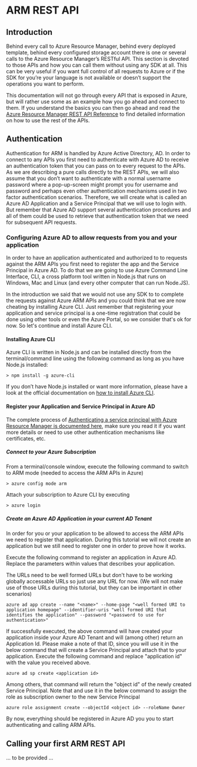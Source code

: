 # ARM REST API 

## Introduction

Behind every call to Azure Resource Manager, behind every deployed template, behind every configured storage account there is one or several calls to the Azure Resource Manager’s RESTful API. This section is devoted to those APIs and how you can call them without using any SDK at all. This can be very useful if you want full control of all requests to Azure or if the SDK for you’re your language is not available or doesn’t support the operations you want to perform.

This documentation will not go through every API that is exposed in Azure, but will rather use some as an example how you go ahead and connect to them. If you understand the basics you can then go ahead and read the [Azure Resource Manager REST API Reference](https://msdn.microsoft.com/en-us/library/azure/dn790568.aspx) to find detailed information on how to use the rest of the APIs.

## Authentication

Authentication for ARM is handled by Azure Active Directory, AD. In order to connect to any APIs you first need to authenticate with Azure AD to receive an authentication token that you can pass on to every request to the APIs. As we are describing a pure calls directly to the REST APIs, we will also assume that you don’t want to authenticate with a normal username password where a pop-up-screen might prompt you for username and password and perhaps even other authentication mechanisms used in two factor authentication scenarios. Therefore, we will create what is called an Azure AD Application and a Service Principal that we will use to login with. But remember that Azure AD support several authentication procedures and all of them could be used to retrieve that authentication token that we need for subsequent API requests.

### Configuring Azure AD to allow requests from you and your application

In order to have an application authenticated and authorized to to requests against the ARM APIs you first need to register the app and the Service Principal in Azure AD. To do that we are going to use Azure Command Line Interface, CLI, a cross platform tool written in Node.js that runs on Windows, Mac and Linux (and every other computer that can run Node.JS).

In the introduction we said that we would not use any SDK to to complete the requests against Azure ARM APIs and you could think that we are now cheating by installing Azure CLI. Just remember that registering your application and service principal is a one-time registration that could be done using other tools or even the Azure Portal, so we consider that's ok for now. So let's continue and install Azure CLI.

#### Installing Azure CLI

Azure CLI is written in Node.js and can be installed directly from the terminal/command line using the following command as long as you have Node.js installed:

```
> npm install -g azure-cli
```

If you don’t have Node.js installed or want more information, please have a look at the official documentation on [how to install Azure CLI]( https://azure.microsoft.com/en-us/documentation/articles/xplat-cli/).

#### Register your Application and Service Principal in Azure AD 

The complete process of [Authenticating a service principal with Azure Resource Manager is documented here](https://azure.microsoft.com/en-us/documentation/articles/resource-group-authenticate-service-principal/), make sure you read it if you want more details or need to use other authentication mechanisms like certificates, etc.

##### Connect to your Azure Subscription

From a terminal/console window, execute the following command to switch to ARM mode (needed to access the ARM APIs in Azure)

```
> azure config mode arm
```

Attach your subscription to Azure CLI by executing

```
> azure login
```

##### Create an Azure AD Application in your current AD Tenant

In order for you or your application to be allowed to access the ARM APIs we need to register that application. During this tutorial we will not create an application but we still need to register one in order to prove how it works.

Execute the following command to register an application in Azure AD. Replace the parameters within values that describes your application.

The URLs need to be well formed URLs but don't have to be working globally accessable URLs so just use any URL for now. (We will not make use of those URLs during this tutorial, but they can be important in other scenarios)

```
azure ad app create --name "<name>" --home-page "<well formed URI to application homepage" --identifier-uris "well formed URI that identifies the application" --password "<password to use for authentication>"
```

If successfully executed, the above command will have created your application inside your Azure AD Tenant and will (among other) return an Application Id. Please make a note of that ID, since you will use it in the below command that will create a Service Principal and attach that to your application. Execute the following command and replace "application id" with the value you received above.

```
azure ad sp create <application id>
```

Among others, that command will return the "object id" of the newly created Service Principal. Note that and use it in the below command to assign the role as subscription owner to the new Service Principal

```
azure role assignment create --objectId <object id> --roleName Owner
```

By now, everything should be registered in Azure AD you you to start authenticating and calling ARM APIs.

## Calling your first ARM REST API

... to be provided ...